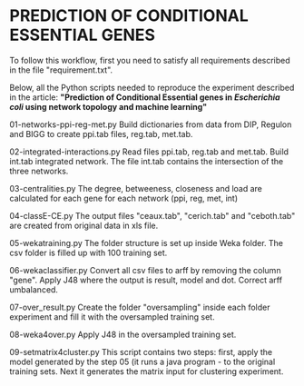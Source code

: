 PREDICTION OF CONDITIONAL ESSENTIAL GENES
============================================

To follow this workflow, first you need to satisfy all requirements described in the file "requirement.txt".

Below, all the Python scripts needed to reproduce the experiment described in the article:
<strong>"Prediction of Conditional Essential genes in <i>Escherichia coli</i> using network topology
and machine learning"</strong>

01-networks-ppi-reg-met.py
Build dictionaries from data from DIP, Regulon and BIGG to create ppi.tab files, reg.tab, met.tab.

02-integrated-interactions.py
Read files ppi.tab, reg.tab and met.tab. Build int.tab integrated network.
The file int.tab contains the intersection of the three networks.

03-centralities.py
The degree, betweeness, closeness and load are calculated for each gene for each network (ppi, reg, met,
int)

04-classE-CE.py
The output files "ceaux.tab", "cerich.tab" and "ceboth.tab" are created from original data in xls file.

05-wekatraining.py
The folder structure is set up inside Weka folder. The csv folder is filled up with 100 training set.

06-wekaclassifier.py
Convert all csv files to arff by removing the column "gene". Apply J48 where the output is result, model and dot.
Correct arff umbalanced. 

07-over_result.py
Create the folder "oversampling" inside each folder experiment and fill it with the oversampled training set.

08-weka4over.py
Apply J48 in the oversampled training set.

09-setmatrix4cluster.py
This script contains two steps: first, apply the model generated by the step 05 (it runs a java program - to the original training sets. Next
it generates the matrix input for clustering experiment.

